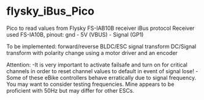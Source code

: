 # flysky_iBus_Pico
Pico to read values from Flysky FS-IAB10B receiver iBus protocol
Receiver used FS-IA10B, pinout:
gnd - 5V (VBUS) - Signal (GP1)

To be implemented:
forward/reverse
BLDC/ESC signal transform
DC/Signal transform with polarity change using a motor driver and an encoder

Attention:
-It is very important to activate failsafe and turn on for critical channels in order to reset channel values to default in event of signal lose!
-Some of these eBike controllers behave erratically due to signal frequency. You may want to consider testing frequencies. Mine appears to be proficient with 50Hz but may differ for other ESCs.
